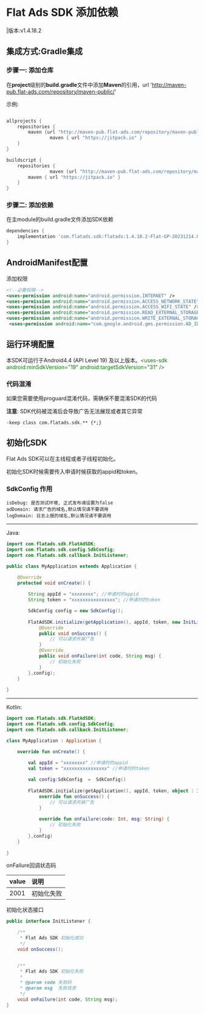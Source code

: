 # Flat Ads SDK 添加依赖


|版本:v1.4.18.2


## 集成方式:Gradle集成

### 步骤一: 添加仓库

在**project**级别的**build.gradle**文件中添加**Maven**的引用，url 'http://maven-pub.flat-ads.com/repository/maven-public/'

示例:
```gradle

allprojects {
    repositories {
        maven {url "http://maven-pub.flat-ads.com/repository/maven-public/"}
				maven { url "https://jitpack.io" }
    }
}

buildscript {
    repositories {
				maven {url "http://maven-pub.flat-ads.com/repository/maven-public/"}
        maven { url "https://jitpack.io" }
    }
}
```

### 步骤二: 添加依赖
在主module的build.gradle文件添加SDK依赖

```gradle
dependencies {
    implementation 'com.flatads.sdk:flatads:1.4.18.2-Flat-GP-20231214.040004-2'
}

```


## AndroidManifest配置

添加权限
```xml
<!--必要权限-->
<uses-permission android:name="android.permission.INTERNET" />
<uses-permission android:name="android.permission.ACCESS_NETWORK_STATE" />
<uses-permission android:name="android.permission.ACCESS_WIFI_STATE" />
<uses-permission android:name="android.permission.READ_EXTERNAL_STORAGE" />
<uses-permission android:name="android.permission.WRITE_EXTERNAL_STORAGE" />
 <uses-permission android:name="com.google.android.gms.permission.AD_ID" />
```


## 运行环境配置

本SDK可运行于Android4.4 (API Level 19) 及以上版本。<font color="#008000">\<uses-sdk android:minSdkVersion="19" android:targetSdkVersion="31" /\></font>


### 代码混淆

如果您需要使用proguard混淆代码，需确保不要混淆SDK的代码

**注意**: SDK代码被混淆后会导致广告无法展现或者其它异常

```
-keep class com.flatads.sdk.** {*;} 
```


## 初始化SDK

Flat Ads SDK可以在主线程或者子线程初始化。

初始化SDK时候需要传入申请时候获取的appid和token。


### SdkConfig 作用


```
isDebug: 是否测试环境, 正式发布请设置为false
adDomain: 请求广告的域名,默认情况请不要调用
logDomain: 日志上报的域名,默认情况请不要调用
```


---
Java:

```java
import com.flatads.sdk.FlatAdSDK;
import com.flatads.sdk.config.SdkConfig;
import com.flatads.sdk.callback.InitListener;

public class MyApplication extends Application {

    @Override
    protected void onCreate() {
        
        String appId = "xxxxxxxx"; //申请时的appid
        String token = "xxxxxxxxxxxxxxxx"; //申请时的token

        SdkConfig config = new SdkConfig();
        
        FlatAdSDK.initialize(getApplication(), appId, token, new InitListener(){
            @Override
            public void onSuccess() {
                // 可以请求开屏广告
            }
            @Override
            public void onFailure(int code, String msg) {
                // 初始化失败
            }
        },config);
    }
    
}
```

---

Kotlin:

```kotlin
import com.flatads.sdk.FlatAdSDK;
import com.flatads.sdk.config.SdkConfig;
import com.flatads.sdk.callback.InitListener;

class MyApplication : Application {

    override fun onCreate() {
        
        val appId = "xxxxxxxx" //申请时的appid
        val token = "xxxxxxxxxxxxxxxx" //申请时的token

        val config:SdkConfig  =  SdkConfig()
        
        FlatAdSDK.initialize(getApplication(), appId, token, object : InitListener {
            override fun onSuccess() {
                // 可以请求开屏广告
            }
            
            override fun onFailure(code: Int, msg: String) {
                // 初始化失败
            }
        },config)
    }
    
}
```

onFailure回调状态码

|value|说明|
|:----|:----|
| 2001  | 初始化失败 |



初始化状态接口


```java
public interface InitListener {

    /**
     * Flat Ads SDK 初始化成功
     */
    void onSuccess();


    /**
     * Flat Ads SDK 初始化失败
     *
     * @param code 失败码
     * @param msg  失败信息
     */
    void onFailure(int code, String msg);
}

```
